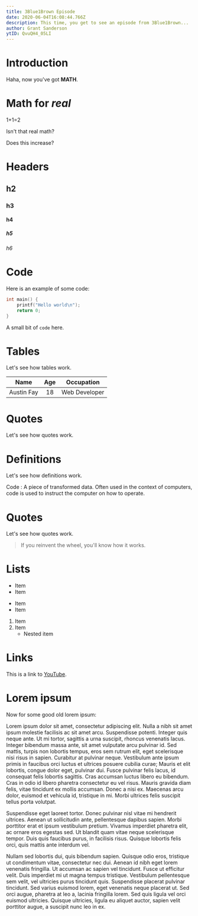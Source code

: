 ```yaml
---
title: 3Blue1Brown Episode
date: 2020-06-04T16:08:44.766Z
description: This time, you get to see an episode from 3Blue1Brown...
author: Grant Sanderson
ytID: QvuQH4_05LI
---
```


# Introduction

Haha, now you've got **MATH**.

# Math for _real_

1+1=2

Isn't that real math?

Does this increase?

# Headers
## h2
### h3
#### h4
##### h5
###### h6

# Code

Here is an example of some code:
```C
int main() {
    printf("Hello world\n");
    return 0;
}
```

A small bit of `code` here.

# Tables

Let's see how tables work.

|Name|Age|Occupation|
|:-:|:-:|:-:|
|Austin Fay|18|Web Developer|

# Quotes

Let's see how quotes work.

# Definitions

Let's see how definitions work.

Code
:   A piece of transformed data. Often used in the context of computers, code is used to instruct the computer on how to operate. 

# Quotes

Let's see how quotes work.

> If you reinvent the wheel, you'll know how it works.

# Lists

* Item
* Item
- Item
- Item

1. Item
2. Item
   * Nested item

# Links

This is a link to [YouTube](https://youtube.com).

# Lorem ipsum

Now for some good old lorem ipsum:

Lorem ipsum dolor sit amet, consectetur adipiscing elit. Nulla a nibh sit amet ipsum molestie facilisis ac sit amet arcu. Suspendisse potenti. Integer quis neque ante. Ut mi tortor, sagittis a urna suscipit, rhoncus venenatis lacus. Integer bibendum massa ante, sit amet vulputate arcu pulvinar id. Sed mattis, turpis non lobortis tempus, eros sem rutrum elit, eget scelerisque nisi risus in sapien. Curabitur at pulvinar neque. Vestibulum ante ipsum primis in faucibus orci luctus et ultrices posuere cubilia curae; Mauris et elit lobortis, congue dolor eget, pulvinar dui. Fusce pulvinar felis lacus, id consequat felis lobortis sagittis. Cras accumsan luctus libero eu bibendum. Cras in odio id libero pharetra consectetur eu vel risus. Mauris gravida diam felis, vitae tincidunt ex mollis accumsan. Donec a nisi ex. Maecenas arcu dolor, euismod et vehicula id, tristique in mi. Morbi ultrices felis suscipit tellus porta volutpat.

Suspendisse eget laoreet tortor. Donec pulvinar nisl vitae mi hendrerit ultrices. Aenean ut sollicitudin ante, pellentesque dapibus sapien. Morbi porttitor erat et ipsum vestibulum pretium. Vivamus imperdiet pharetra elit, ac ornare eros egestas sed. Ut blandit quam vitae neque scelerisque tempor. Duis quis faucibus purus, in facilisis risus. Quisque lobortis felis orci, quis mattis ante interdum vel.

Nullam sed lobortis dui, quis bibendum sapien. Quisque odio eros, tristique ut condimentum vitae, consectetur nec dui. Aenean id nibh eget lorem venenatis fringilla. Ut accumsan ac sapien vel tincidunt. Fusce ut efficitur velit. Duis imperdiet mi ut magna tempus tristique. Vestibulum pellentesque sem velit, vel ultricies purus tincidunt quis. Suspendisse placerat pulvinar tincidunt. Sed varius euismod lorem, eget venenatis neque placerat ut. Sed orci augue, pharetra at leo a, lacinia fringilla lorem. Sed quis ligula vel orci euismod ultricies. Quisque ultricies, ligula eu aliquet auctor, sapien velit porttitor augue, a suscipit nunc leo in ex.